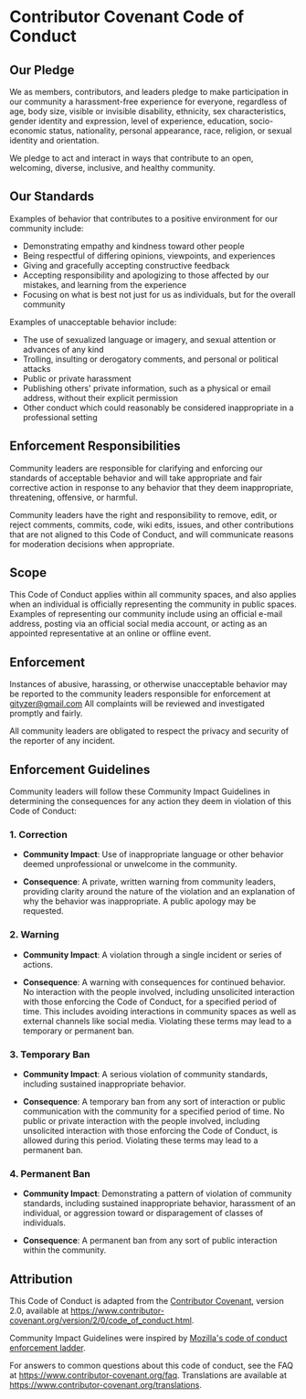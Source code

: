 # Contributor Covenant Code of Conduct

## Our Pledge

We as members, contributors, and leaders pledge to make participation in our
community a harassment-free experience for everyone, regardless of age, body
size, visible or invisible disability, ethnicity, sex characteristics, gender
identity and expression, level of experience, education, socio-economic status,
nationality, personal appearance, race, religion, or sexual identity
and orientation.

We pledge to act and interact in ways that contribute to an open, welcoming,
diverse, inclusive, and healthy community.

## Our Standards

Examples of behavior that contributes to a positive environment for our
community include:

- Demonstrating empathy and kindness toward other people
- Being respectful of differing opinions, viewpoints, and experiences
- Giving and gracefully accepting constructive feedback
- Accepting responsibility and apologizing to those affected by our mistakes,
  and learning from the experience
- Focusing on what is best not just for us as individuals, but for the
  overall community

Examples of unacceptable behavior include:

- The use of sexualized language or imagery, and sexual attention or
  advances of any kind
- Trolling, insulting or derogatory comments, and personal or political attacks
- Public or private harassment
- Publishing others' private information, such as a physical or email
  address, without their explicit permission
- Other conduct which could reasonably be considered inappropriate in a
  professional setting

## Enforcement Responsibilities

Community leaders are responsible for clarifying and enforcing our standards of
acceptable behavior and will take appropriate and fair corrective action in
response to any behavior that they deem inappropriate, threatening, offensive,
or harmful.

Community leaders have the right and responsibility to remove, edit, or reject
comments, commits, code, wiki edits, issues, and other contributions that are
not aligned to this Code of Conduct, and will communicate reasons for moderation
decisions when appropriate.

## Scope

This Code of Conduct applies within all community spaces, and also applies when
an individual is officially representing the community in public spaces.
Examples of representing our community include using an official e-mail address,
posting via an official social media account, or acting as an appointed
representative at an online or offline event.

## Enforcement

Instances of abusive, harassing, or otherwise unacceptable behavior may be
reported to the community leaders responsible for enforcement at
gityzer@gmail.com
All complaints will be reviewed and investigated promptly and fairly.

All community leaders are obligated to respect the privacy and security of the
reporter of any incident.

## Enforcement Guidelines

Community leaders will follow these Community Impact Guidelines in determining
the consequences for any action they deem in violation of this Code of Conduct:

### 1. Correction

- **Community Impact**: Use of inappropriate language or other behavior deemed
  unprofessional or unwelcome in the community.

- **Consequence**: A private, written warning from community leaders, providing
  clarity around the nature of the violation and an explanation of why the
  behavior was inappropriate. A public apology may be requested.

### 2. Warning

- **Community Impact**: A violation through a single incident or series
  of actions.

- **Consequence**: A warning with consequences for continued behavior. No
  interaction with the people involved, including unsolicited interaction with
  those enforcing the Code of Conduct, for a specified period of time. This
  includes avoiding interactions in community spaces as well as external channels
  like social media. Violating these terms may lead to a temporary or
  permanent ban.

### 3. Temporary Ban

- **Community Impact**: A serious violation of community standards, including
  sustained inappropriate behavior.

- **Consequence**: A temporary ban from any sort of interaction or public
  communication with the community for a specified period of time. No public or
  private interaction with the people involved, including unsolicited interaction
  with those enforcing the Code of Conduct, is allowed during this period.
  Violating these terms may lead to a permanent ban.

### 4. Permanent Ban

- **Community Impact**: Demonstrating a pattern of violation of community
  standards, including sustained inappropriate behavior, harassment of an
  individual, or aggression toward or disparagement of classes of individuals.

- **Consequence**: A permanent ban from any sort of public interaction within
  the community.

## Attribution

This Code of Conduct is adapted from the [Contributor Covenant][homepage],
version 2.0, available at
https://www.contributor-covenant.org/version/2/0/code_of_conduct.html.

Community Impact Guidelines were inspired by [Mozilla's code of conduct
enforcement ladder](https://github.com/mozilla/diversity).

[homepage]: https://www.contributor-covenant.org

For answers to common questions about this code of conduct, see the FAQ at
https://www.contributor-covenant.org/faq. Translations are available at
https://www.contributor-covenant.org/translations.
